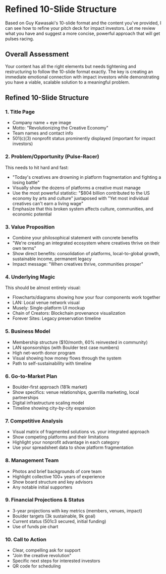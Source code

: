 # Refined 10-Slide Structure

Based on Guy Kawasaki's 10-slide format and the content you've provided, I can see how to refine your pitch deck for impact investors. Let me review what you have and suggest a more concise, powerful approach that will get pulses racing.

## Overall Assessment

Your content has all the right elements but needs tightening and restructuring to follow the 10-slide format exactly. The key is creating an immediate emotional connection with impact investors while demonstrating you have a viable, scalable solution to a meaningful problem.

## Refined 10-Slide Structure

### 1. Title Page

- Company name + eye image
- Motto: "Revolutionizing the Creative Economy"
- Team names and contact info
- 501(c)(3) nonprofit status prominently displayed (important for impact investors)

### 2. Problem/Opportunity (Pulse-Racer)

This needs to hit hard and fast:

- "Today's creatives are drowning in platform fragmentation and fighting a losing battle"
- Visually show the dozens of platforms a creative must manage
- Use the most powerful statistic: "$804 billion contributed to the US economy by arts and culture" juxtaposed with "Yet most individual creatives can't earn a living wage"
- Emphasize that this broken system affects culture, communities, and economic potential

### 3. Value Proposition

- Combine your philosophical statement with concrete benefits
- "We're creating an integrated ecosystem where creatives thrive on their own terms"
- Show direct benefits: consolidation of platforms, local-to-global growth, sustainable income, permanent legacy
- Impact message: "When creatives thrive, communities prosper"

### 4. Underlying Magic

This should be almost entirely visual:

- Flowcharts/diagrams showing how your four components work together
- LAN: Local venue network visual
- Musely: Single-platform UI mockup
- Chain of Creators: Blockchain provenance visualization
- Forever Sites: Legacy preservation timeline

### 5. Business Model

- Membership structure ($10/month, 60% reinvested in community)
- LAN sponsorships (with Boulder test case numbers)
- High net-worth donor program
- Visual showing how money flows through the system
- Path to self-sustainability with timeline

### 6. Go-to-Market Plan

- Boulder-first approach (181k market)
- Show specifics: venue relationships, guerrilla marketing, local partnerships
- Digital infrastructure scaling model
- Timeline showing city-by-city expansion

### 7. Competitive Analysis

- Visual matrix of fragmented solutions vs. your integrated approach
- Show competing platforms and their limitations
- Highlight your nonprofit advantage in each category
- Use your spreadsheet data to show platform fragmentation

### 8. Management Team

- Photos and brief backgrounds of core team
- Highlight collective 100+ years of experience
- Show board structure and key advisors
- Any notable initial supporters

### 9. Financial Projections & Status

- 3-year projections with key metrics (members, venues, impact)
- Boulder targets (3k sustainable, 9k goal)
- Current status (501c3 secured, initial funding)
- Use of funds pie chart

### 10. Call to Action

- Clear, compelling ask for support
- "Join the creative revolution"
- Specific next steps for interested investors
- QR code for scheduling